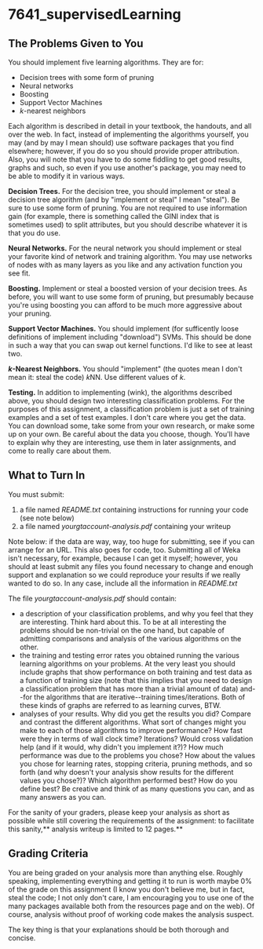 # 7641_supervisedLearning


The Problems Given to You
-------------------------

You should implement five learning algorithms. They are for:

-   Decision trees with some form of pruning
-   Neural networks
-   Boosting
-   Support Vector Machines
-   *k*-nearest neighbors

Each algorithm is described in detail in your textbook, the handouts, and all over the web. In fact, instead of implementing the algorithms yourself, you may (and by may I mean should) use software packages that you find elsewhere; however, if you do so you should provide proper attribution. Also, you will note that you have to do some fiddling to get good results, graphs and such, so even if you use another's package, you may need to be able to modify it in various ways.

**Decision Trees.** For the decision tree, you should implement or steal a decision tree algorithm (and by "implement or steal" I mean "steal"). Be sure to use some form of pruning. You are not required to use information gain (for example, there is something called the GINI index that is sometimes used) to split attributes, but you should describe whatever it is that you do use.

**Neural Networks.** For the neural network you should implement or steal your favorite kind of network and training algorithm. You may use networks of nodes with as many layers as you like and any activation function you see fit.

**Boosting.** Implement or steal a boosted version of your decision trees. As before, you will want to use some form of pruning, but presumably because you're using boosting you can afford to be much more aggressive about your pruning.

**Support Vector Machines.** You should implement (for sufficently loose definitions of implement including "download") SVMs. This should be done in such a way that you can swap out kernel functions. I'd like to see at least two.

***k*-Nearest Neighbors.** You should "implement" (the quotes mean I don't mean it: steal the code) *k*NN. Use different values of *k*.

**Testing.** In addition to implementing (wink), the algorithms described above, you should design two interesting classification problems. For the purposes of this assignment, a classification problem is just a set of training examples and a set of test examples. I don't care where you get the data. You can download some, take some from your own research, or make some up on your own. Be careful about the data you choose, though. You'll have to explain why they are interesting, use them in later assignments, and come to really care about them.

What to Turn In
---------------

You must submit:

1.  a file named *README.txt* containing instructions for running your code (see note below)
2.  a file named *yourgtaccount*-*analysis.pdf* containing your writeup

Note below: if the data are way, way, too huge for submitting, see if you can arrange for an URL. This also goes for code, too. Submitting all of Weka isn't necessary, for example, because I can get it myself; however, you should at least submit any files you found necessary to change and enough support and explanation so we could reproduce your results if we really wanted to do so. In any case, include all the information in *README.txt*

The file *yourgtaccount*-*analysis.pdf* should contain:

-   a description of your classification problems, and why you feel that they are interesting. Think hard about this. To be at all interesting the problems should be non-trivial on the one hand, but capable of admitting comparisons and analysis of the various algorithms on the other. 
-   the training and testing error rates you obtained running the various learning algorithms on your problems. At the very least you should include graphs that show performance on both training and test data as a function of training size (note that this implies that you need to design a classification problem that has more than a trivial amount of data) and--for the algorithms that are iterative--training times/iterations. Both of these kinds of graphs are referred to as learning curves, BTW.
-   analyses of your results. Why did you get the results you did? Compare and contrast the different algorithms. What sort of changes might you make to each of those algorithms to improve performance? How fast were they in terms of wall clock time? Iterations? Would cross validation help (and if it would, why didn't you implement it?)? How much performance was due to the problems you chose? How about the values you chose for learning rates, stopping criteria, pruning methods, and so forth (and why doesn't your analysis show results for the different values you chose?)? Which algorithm performed best? How do you define best? Be creative and think of as many questions you can, and as many answers as you can.

For the sanity of your graders, please keep your analysis as short as possible while still covering the requirements of the assignment: to facilitate this sanity,** analysis writeup is limited to 12 pages.**

Grading Criteria
----------------

You are being graded on your analysis more than anything else. Roughly speaking, implementing everything and getting it to run is worth maybe 0% of the grade on this assignment (I know you don't believe me, but in fact, steal the code; I not only don't care, I am encouraging you to use one of the many packages available both from the resources page and on the web). Of course, analysis without proof of working code makes the analysis suspect.

The key thing is that your explanations should be both thorough and concise. 

